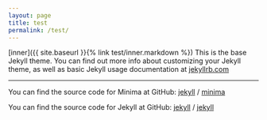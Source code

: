 ```yaml
---
layout: page
title: test
permalink: /test/
---
```

[inner]({{ site.baseurl }}{% link test/inner.markdown %})
This is the base Jekyll theme. You can find out more info about customizing your Jekyll theme, as well as basic Jekyll usage documentation at [jekyllrb.com](https://jekyllrb.com/)

----
You can find the source code for Minima at GitHub:
[jekyll][jekyll-organization] /
[minima](https://github.com/jekyll/minima)

You can find the source code for Jekyll at GitHub:
[jekyll][jekyll-organization] /
[jekyll](https://github.com/jekyll/jekyll)


[jekyll-organization]: https://github.com/jekyll